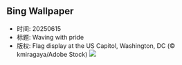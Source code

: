 ## Bing Wallpaper
- 时间: 20250615
- 标题: Waving with pride
- 版权: Flag display at the US Capitol, Washington, DC (© kmiragaya/Adobe Stock)
![](https://cn.bing.com/th?id=OHR.FlagCapitolDC_EN-US1553861171_UHD.jpg&rf=LaDigue_UHD.jpg&pid=hp&w=3840&h=2160&rs=1&c=4)
